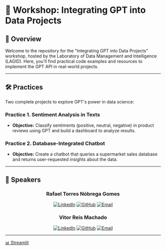# 🚀 Workshop: Integrating GPT into Data Projects

## 📍 Overview
Welcome to the repository for the "Integrating GPT into Data Projects" workshop, hosted by the Laboratory of Data Management and Intelligence (LAGID). Here, you'll find practical code examples and resources to implement the GPT API in real-world projects.

---

## 🛠️ Practices  
Two complete projects to explore GPT's power in data science:


### Practice 1. **Sentiment Analysis in Texts**  
- **Objective:** Classify sentiments (positive, neutral, negative) in product reviews using GPT and build a dashboard to analyze results. 

### Practice 2. **Database-Integrated Chatbot**  
- **Objective:** Create a chatbot that queries a supermarket sales database and returns user-requested insights about the data.

---

## 👥 Speakers

<div align="center">

### **Rafael Torres Nóbrega Gomes**
[![LinkedIn](https://img.shields.io/badge/LinkedIn-0077B5?style=for-the-badge&logo=linkedin&logoColor=white)](https://linkedin.com/in/rafaeltng)
[![GitHub](https://img.shields.io/badge/GitHub-100000?style=for-the-badge&logo=github&logoColor=white)](https://github.com/rafaeltorresng)
[![Email](https://img.shields.io/badge/Email-D14836?style=for-the-badge&logo=gmail&logoColor=white)](mailto:rafaeltorresng@gmail.com)

### **Vitor Reis Machado**
[![LinkedIn](https://img.shields.io/badge/LinkedIn-0077B5?style=for-the-badge&logo=linkedin&logoColor=white)](https://linkedin.com/in/vitor-reis-7680982b2)
[![GitHub](https://img.shields.io/badge/GitHub-100000?style=for-the-badge&logo=github&logoColor=white)](https://github.com/Vitoreism)
[![Email](https://img.shields.io/badge/Email-D14836?style=for-the-badge&logo=gmail&logoColor=white)](mailto:vitoreism@gmail.com)

</div>

---

[📊 Streamlit](https://streamlit.io/gallery?category=trending)

